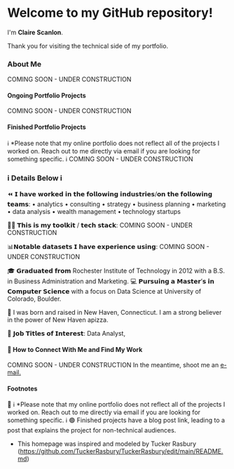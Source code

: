 # Welcome to my GitHub repository!

I'm **Claire Scanlon**. 

Thank you for visiting the technical side of my portfolio. 

### About Me 
COMING SOON - UNDER CONSTRUCTION

#### Ongoing Portfolio Projects
COMING SOON - UNDER CONSTRUCTION

#### Finished Portfolio Projects
 ℹ️  *Please note that my online portfolio does not reflect all of the projects I worked on. Reach out to me directly via email if you are looking for something specific.  ℹ️ 
 COMING SOON - UNDER CONSTRUCTION

### ℹ️  Details Below  ℹ️


⏪ 𝗜 𝗵𝗮𝘃𝗲 𝘄𝗼𝗿𝗸𝗲𝗱 𝗶𝗻 𝘁𝗵𝗲 𝗳𝗼𝗹𝗹𝗼𝘄𝗶𝗻𝗴 𝗶𝗻𝗱𝘂𝘀𝘁𝗿𝗶𝗲𝘀/𝗼𝗻 𝘁𝗵𝗲 𝗳𝗼𝗹𝗹𝗼𝘄𝗶𝗻𝗴 𝘁𝗲𝗮𝗺𝘀:
 • analytics
 • consulting
 • strategy
 • business planning
 • marketing
 • data analysis 
 • wealth management 
 • technology startups

👩‍💻 𝗧𝗵𝗶𝘀 𝗶𝘀 𝗺𝘆 𝘁𝗼𝗼𝗹𝗸𝗶𝘁 / 𝘁𝗲𝗰𝗵 𝘀𝘁𝗮𝗰𝗸:
 COMING SOON - UNDER CONSTRUCTION


 📊𝗡𝗼𝘁𝗮𝗯𝗹𝗲 𝗱𝗮𝘁𝗮𝘀𝗲𝘁𝘀 𝗜 𝗵𝗮𝘃𝗲 𝗲𝘅𝗽𝗲𝗿𝗶𝗲𝗻𝗰𝗲 𝘂𝘀𝗶𝗻𝗴:
  COMING SOON - UNDER CONSTRUCTION

🎓 𝗚𝗿𝗮𝗱𝘂𝗮𝘁𝗲𝗱 𝗳𝗿𝗼𝗺 Rochester Institute of Technology in 2012 with a B.S. in Business Administration and Marketing.
💻 𝗣𝘂𝗿𝘀𝘂𝗶𝗻𝗴 𝗮 𝗠𝗮𝘀𝘁𝗲𝗿’𝘀 𝗶𝗻 𝗖𝗼𝗺𝗽𝘂𝘁𝗲𝗿 𝗦𝗰𝗶𝗲𝗻𝗰𝗲 with a focus on Data Science at University of Colorado, Boulder.  

📌 I was born and raised in New Haven, Connecticut. I am a strong believer in the power of New Haven apizza.

💫 𝗝𝗼𝗯 𝗧𝗶𝘁𝗹𝗲𝘀 𝗼𝗳 𝗜𝗻𝘁𝗲𝗿𝗲𝘀𝘁: Data Analyst, 

#### 🔎 How to Connect With Me and Find My Work 
 COMING SOON - UNDER CONSTRUCTION
 In the meantime, shoot me an <a href="mailto:clairehelenscanlon@gmail.com"> e-mail. </a>


#### Footnotes
🔴 ℹ️  *Please note that my online portfolio does not reflect all of the projects I worked on. Reach out to me directly via email if you are looking for something specific.  ℹ️ 
🟢 Finished projects have a blog post link, leading to a post that explains the project for non-technical audiences. 
- This homepage was inspired and modeled by Tucker Rasbury (https://github.com/TuckerRasbury/TuckerRasbury/edit/main/README.md)


